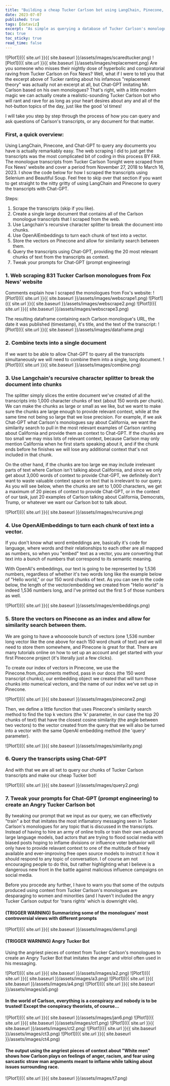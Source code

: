 ```yaml
---
title: "Building a cheap Tucker Carlson bot using LangChain, Pinecone, Chat-GPT, and 813 Carlson transcripts"
date: 2023-07-07
published: true
tags: [dataviz]
excerpt: "As simple as querying a database of Tucker Carlson's monologues from his Fox News show with Chat-GPT"
toc: true
toc_sticky: true
read_time: false
---
```

![Plot1]({{ site.url }}{{ site.baseurl }}/assets/images/scaredtucker.png)
![Plot1]({{ site.url }}{{ site.baseurl }}/assets/images/replacement.png)
Are you someone who misses their nightly dose of hyperbolic and conspiratorial raving from Tucker Carlson on Fox News? Well, what if I were to tell you that the excerpt above of Tucker ranting about his infamous "replacement theory" was actually not an excerpt at all, but Chat-GPT imitating Mr. Carlson based on his own monologues? That's right, with a little modern magic we can actually create a realistic-sounding Tucker Carlson bot who will rant and rave for as long as your heart desires about any and all of the hot-button topics of the day, just like the good 'ol times! 

I will take you step by step through the process of how you can query and ask questions of Carlson's transcripts, or any document for that matter.

### First, a quick overview:
Using LangChain, Pinecone, and Chat-GPT to query any documents you have is actually remarkably easy. The web scraping I did to just get the transcripts was the most complicated bit of coding in this process BY FAR. The monologue transcripts from Tucker Carlson Tonight were scraped from Fox News' website and cover a period from November 27, 2018 to March 16, 2023. I show the code below for how I scraped the transcripts using Selenium and Beautiful Soup. Feel free to skip over that section if you want to get straight to the nitty gritty of using LangChain and Pinecone to query the transcripts with Chat-GPT. 

Steps:
1. Scrape the transcripts (skip if you like).
2. Create a single large document that contains all of the Carlson monologue transcripts that I scraped from the web.
3. Use Langchain's recursive character splitter to break the document into chunks.
4. Use OpenAIEmbeddings to turn each chunk of text into a vector.
5. Store the vectors on Pinecone and allow for similarity search between them.
6. Query the transcripts using Chat-GPT, providing the 20 most relevant chunks of text from the transcripts as context.
7. Tweak your prompts for Chat-GPT (prompt engineering)

### 1. Web scraping 831 Tucker Carlson monologues from Fox News' website
Comments explain how I scraped the monologues from Fox's website:
![Plot1]({{ site.url }}{{ site.baseurl }}/assets/images/webscrape1.png)
![Plot1]({{ site.url }}{{ site.baseurl }}/assets/images/webscrape2.png)
![Plot1]({{ site.url }}{{ site.baseurl }}/assets/images/webscrape3.png)

The resulting dataframe containing each Carlson monologue's URL, the date it was published (timestamp), it's title, and the text of the transcript:
![Plot1]({{ site.url }}{{ site.baseurl }}/assets/images/dataframe.png)

### 2. Combine texts into a single document 
If we want to be able to allow Chat-GPT to query all the transcripts simultaneously we will need to combine them into a single, long document.
![Plot1]({{ site.url }}{{ site.baseurl }}/assets/images/combine.png)

### 3. Use Langchain's recursive character splitter to break the document into chunks 
The splitter simply slices the entire document we've created of all the transcripts into 1,000 character chunks of text (about 150 words per chunk). We can make the chunks as large or small as we like, but we want to make sure the chunks are large enough to provide relevant context, while at the same time not being so large that we lose precision. For example, if we ask Chat-GPT what Carlson's monologues say about California, we want the similarity search to pull in the most relevant examples of Carlson ranting about California and provide them as context to Chat-GPT. If the chunks are too small we may miss lots of relevant context, because Carlson may only mention California when he first starts speaking about it, and if the chunk ends before he finishes we will lose any additional context that's not included in that chunk.

On the other hand, if the chunks are too large we may include irrelevant parts of text where Carlson isn't talking about California, and since we only get about 3,000 words of context to provide Chat-GPT, we definitely don't want to waste valuable context space on text that is irrelevant to our query. As you will see below, when the chunks are set to 1,000 characters, we get a maximum of 20 pieces of context to provide Chat-GPT, or in the context of our task, just 20 examples of Carlson talking about California, Democrats, Trump, or whatever we want our Carlson bot to talk about. 

![Plot1]({{ site.url }}{{ site.baseurl }}/assets/images/recursive.png)

### 4. Use OpenAIEmbeddings to turn each chunk of text into a vector.
If you don't know what word embeddings are, basically it's code for language, where words and their relationships to each other are all mapped as numbers, so when you "embed" text as a vector, you are converting that text into a bunch of numbers that correspond to its semantic meaning.

With OpenAI's embeddings, our text is going to be represented by 1,536 numbers, regardless of whether it's two words long like the example below of "Hello world," or our 150 word chunks of text. As you can see in the code below, the length of the vector/embedding we created from "Hello world" is indeed 1,536 numbers long, and I've printed out the first 5 of those numbers as well.

![Plot1]({{ site.url }}{{ site.baseurl }}/assets/images/embeddings.png)

### 5. Store the vectors on Pinecone as an index and allow for similarity search between them.
We are going to have a whooooole bunch of vectors (one 1,536 number long vector like the one above for each 150 word chunk of text) and we will need to store them somewhere, and Pinecone is great for that. There are many tutorials online on how to set up an account and get started with your first Pinecone project (it's literally just a few clicks).

To create our index of vectors in Pinecone, we use the Pinecone.from_documents method, pass in our docs (the 150 word transcript chunks), our embedding object we created that will turn those chunks into numerical vectors, and the name of our index we've set up in Pinecone.

![Plot1]({{ site.url }}{{ site.baseurl }}/assets/images/pinecone2.png)

Then, we define a little function that uses Pinecone's similarity search method to find the top k vectors (the 'k' parameter, in our case the top 20 chunks of text) that have the closest cosine similarity (the angle between two vectors) to the vector created from the query that we will also be turned into a vector with the same OpenAI embedding method (the 'query' parameter). 

![Plot1]({{ site.url }}{{ site.baseurl }}/assets/images/similarity.png)

### 6. Query the transcripts using Chat-GPT

And with that we are all set to query our chunks of Tucker Carlson transcripts and make our cheap Tucker bot! 

 ![Plot1]({{ site.url }}{{ site.baseurl }}/assets/images/query2.png)

 
### 7. Tweak your prompts for Chat-GPT (prompt engineering) to create an Angry Tucker Carlson bot

By tweaking our prompt that we input as our query, we can effectively "train" a bot that imitates the most inflamatory messaging seen in Tucker Carlson's monologues for any topic that is discussed in the transcripts. Instead of having to hire an army of online trolls or train their own advanced large language models, bad actors that are trying to flood social media with biased posts hoping to inflame divisions or influence voter behavior will only have to provide relavant context to one of the multitude of freely available and ever-improving free open source models to instruct it how it should respond to any topic of conversation. I of course am not encouraging people to do this, but rather highlighting what I believe is a dangerous new front in the battle against malicious influence campaigns on social media.

Before you procede any further, I have to warn you that some of the outputs produced using context from Tucker Carlson's monologues are desparaging to women and minorities (and I haven't included the angry Tucker Carlson output for 'trans rights' which is downright vile).

#### (TRIGGER WARNING) Summarizing some of the monologues' most controversial views with different prompts

![Plot1]({{ site.url }}{{ site.baseurl }}/assets/images/dems1.png)

#### (TRIGGER WARNING) Angry Tucker Bot
Using the angriest pieces of context from Tucker Carlson's monologues to create an Angry Tucker Bot that imitates the anger and vitriol often used in his messaging. 

![Plot1]({{ site.url }}{{ site.baseurl }}/assets/images/a2.png)
![Plot1]({{ site.url }}{{ site.baseurl }}/assets/images/a3.png)
![Plot1]({{ site.url }}{{ site.baseurl }}/assets/images/a4.png)
![Plot1]({{ site.url }}{{ site.baseurl }}/assets/images/a5.png)

#### In the world of Carlson, everything is a conspiracy and nobody is to be trusted! Except the conspiracy theorists, of course...

![Plot1]({{ site.url }}{{ site.baseurl }}/assets/images/jan6.png)
![Plot1]({{ site.url }}{{ site.baseurl }}/assets/images/ct1.png)
![Plot1]({{ site.url }}{{ site.baseurl }}/assets/images/ct2.png)
![Plot1]({{ site.url }}{{ site.baseurl }}/assets/images/ct3.png)
![Plot1]({{ site.url }}{{ site.baseurl }}/assets/images/ct4.png)

#### The output using the angriest pieces of context about "White men" shows how Carlson plays on feelings of anger, racism, and fear using sarcastic straw man arguments meant to inflame while talking about issues surrounding race.

![Plot1]({{ site.url }}{{ site.baseurl }}/assets/images/t7.png)



